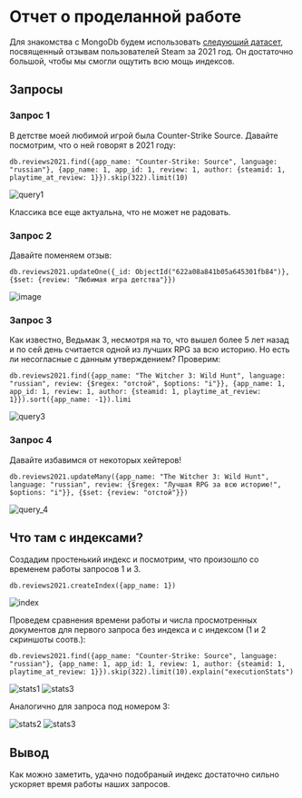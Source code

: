 # Отчет о проделанной работе

Для знакомства с MongoDb будем использовать [следующий датасет](https://www.kaggle.com/najzeko/steam-reviews-2021), посвященный отзывам пользователей Steam за 2021 год. Он достаточно большой, чтобы мы смогли ощутить всю мощь индексов.

## Запросы

### Запрос 1
В детстве моей любимой игрой была Counter-Strike Source. Давайте посмотрим, что о ней говорят в 2021 году:

`db.reviews2021.find({app_name: "Counter-Strike: Source", language: "russian"}, {app_name: 1, app_id: 1, review: 1, author: {steamid: 1, playtime_at_review: 1}}).skip(322).limit(10)`

![query1](https://user-images.githubusercontent.com/45429125/157709754-c36fc575-f168-48cf-a4b5-c093cbf3e97b.png)

Классика все еще актуальна, что не может не радовать.


### Запрос 2
Давайте поменяем отзыв:

`db.reviews2021.updateOne({_id: ObjectId("622a08a841b05a645301fb84")}, {$set: {review: "Любимая игра детства"}})`

![image](https://user-images.githubusercontent.com/45429125/157710358-e00739c3-0f49-47bc-8b99-02c69259e11d.png)


### Запрос 3
Как известно, Ведьмак 3, несмотря на то, что вышел более 5 лет назад и по сей день считается одной из лучших RPG за всю историю. Но есть ли несогласные с данным утверждением? Проверим:

`db.reviews2021.find({app_name: "The Witcher 3: Wild Hunt", language: "russian", review: {$regex: "отстой", $options: "i"}}, {app_name: 1, app_id: 1, review: 1, author: {steamid: 1, playtime_at_review: 1}}).sort({app_name: -1}).limi`

![query3](https://user-images.githubusercontent.com/45429125/157711076-79a44dae-e5af-42f1-9d7b-6eff67e1dd73.png)


### Запрос 4

Давайте избавимся от некоторых хейтеров!

`db.reviews2021.updateMany({app_name: "The Witcher 3: Wild Hunt", language: "russian", review: {$regex: "Лучшая RPG за всю историю!", $options: "i"}}, {$set: {review: "отстой"}})`

![query_4](https://user-images.githubusercontent.com/45429125/157711803-4c42b2cb-574b-468d-be66-3a0493074d69.png)


## Что там с индексами?

Создадим простенький индекс и посмотрим, что произошло со временем работы запросов 1 и 3.

`db.reviews2021.createIndex({app_name: 1})`

![index](https://user-images.githubusercontent.com/45429125/157713012-e58761e1-09b7-4f25-a48f-00c51e5cc710.png)



Проведем сравнения времени работы и числа просмотренных документов для первого запроса без индекса и с индексом (1 и 2 скриншоты соотв.):

`db.reviews2021.find({app_name: "Counter-Strike: Source", language: "russian"}, {app_name: 1, app_id: 1, review: 1, author: {steamid: 1, playtime_at_review: 1}}).skip(322).limit(10).explain("executionStats")`


![stats1](https://user-images.githubusercontent.com/45429125/157715335-38aa60e0-8200-4d4f-9a91-4f7072d1c5d3.png) ![stats3](https://user-images.githubusercontent.com/45429125/157713726-22e51eb4-bfd1-41ac-95c2-818bd5f48210.png)


Аналогично для запроса под номером 3: 

![stats2](https://user-images.githubusercontent.com/45429125/157713851-3b5ed8b2-a8e1-4737-9a73-f38b760dd3c0.png) ![stats3](https://user-images.githubusercontent.com/45429125/157713865-3547830f-c770-4737-a769-4ed7b6bab280.png)


## Вывод

Как можно заметить, удачно подобраный индекс достаточно сильно ускоряет время работы наших запросов. 
